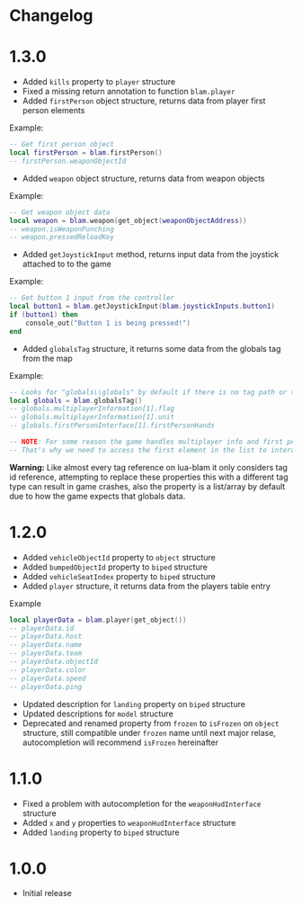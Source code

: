 # Changelog

# 1.3.0
- Added `kills` property to `player` structure
- Fixed a missing return annotation to function `blam.player`
- Added `firstPerson` object structure, returns data from player first person elements

Example:
```lua
-- Get first person object
local firstPerson = blam.firstPerson()
-- firstPerson.weaponObjectId
```

- Added `weapon` object structure, returns data from weapon objects

Example:
```lua
-- Get weapon object data
local weapon = blam.weapon(get_object(weaponObjectAddress))
-- weapon.isWeaponPunching
-- weapon.pressedReloadKey
```

- Added `getJoystickInput` method, returns input data from the joystick attached to to the
game

Example:
```lua
-- Get button 1 input from the controller
local button1 = blam.getJoystickInput(blam.joystickInputs.button1)
if (button1) then
    console_out("Button 1 is being pressed!")
end
```

- Added `globalsTag` structure, it returns some data from the globals tag from the map

Example:
```lua
-- Looks for "globals\\globals" by default if there is no tag path or tag id
local globals = blam.globalsTag()
-- globals.multiplayerInformation[1].flag
-- globals.multiplayerInformation[1].unit
-- globals.firstPersonInterface[1].firstPersonHands

-- NOTE: For some reason the game handles multiplayer info and first person interface as an static array of one index
-- That's why we need to access the first element in the list to interact with the data
```
**Warning:** Like almost every tag reference on lua-blam it only considers tag id reference,
attempting to replace these properties this with a different tag type can result in game crashes,
also the property is a list/array by default due to how the game expects that globals data.

# 1.2.0
- Added `vehicleObjectId` property to `object` structure
- Added `bumpedObjectId` property to `biped` structure
- Added `vehicleSeatIndex` property to `biped` structure
- Added `player` structure, it returns data from the players table entry

Example
```lua
local playerData = blam.player(get_object())
-- playerData.id
-- playerData.host
-- playerData.name
-- playerData.team
-- playerData.objectId
-- playerData.color
-- playerData.speed
-- playerData.ping
```
- Updated description for `landing` property on `biped` structure
- Updated descriptions for `model` structure
- Deprecated and renamed property from `frozen` to `isFrozen` on `object` structure, still compatible under `frozen` name until next major relase, autocompletion will recommend `isFrozen` hereinafter

# 1.1.0
- Fixed a problem with autocompletion for the `weaponHudInterface` structure
- Added `x` and `y` properties to `weaponHudInterface` structure
- Added `landing` property to `biped` structure

# 1.0.0
- Initial release